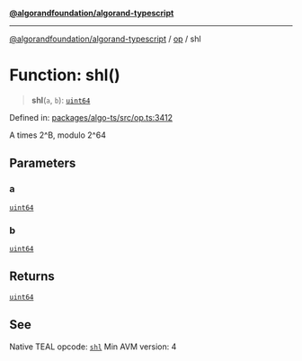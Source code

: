 [**@algorandfoundation/algorand-typescript**](../../../README.md)

***

[@algorandfoundation/algorand-typescript](../../../README.md) / [op](../README.md) / shl

# Function: shl()

> **shl**(`a`, `b`): [`uint64`](../../../type-aliases/uint64.md)

Defined in: [packages/algo-ts/src/op.ts:3412](https://github.com/algorandfoundation/puya-ts/blob/14c9827d80da81ff08b4923e997ba22be04aa0db/packages/algo-ts/src/op.ts#L3412)

A times 2^B, modulo 2^64

## Parameters

### a

[`uint64`](../../../type-aliases/uint64.md)

### b

[`uint64`](../../../type-aliases/uint64.md)

## Returns

[`uint64`](../../../type-aliases/uint64.md)

## See

Native TEAL opcode: [`shl`](https://developer.algorand.org/docs/get-details/dapps/avm/teal/opcodes/v10/#shl)
Min AVM version: 4
